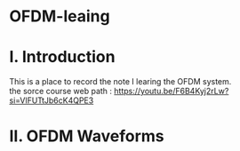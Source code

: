 # OFDM-leaing

# I. Introduction
This is a place to record the note I learing the OFDM system.  
the sorce course web path : https://youtu.be/F6B4Kyj2rLw?si=VlFUTtJb6cK4QPE3

# II. OFDM Waveforms
